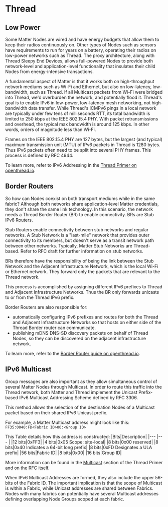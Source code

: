 # Thread

## Low Power

Some Matter Nodes are wired and have energy budgets that allow them to keep their radios continuously on. Other types of Nodes such as sensors have requirements to run for years on a battery, operating their radios on low-power networks such as Thread. The proxy architecture, along with Thread Sleepy End Devices, allows full-powered Nodes to provide both network-level and application-level functionality that insulates their child Nodes from energy-intensive transactions.

A fundamental aspect of Matter is that it works both on high-throughput network mediums such as Wi-Fi and Ethernet, but also on low-latency, low-bandwidth, such as Thread. If all Multicast packets from Wi-Fi were bridged into Thread, we'd overburden the network, and potentially flood it. Thread's goal is to enable IPv6 in low-power, low-latency mesh networking, not high-bandwidth data transfer. While Thread's ICMPv6 pings in a local network are typically under few tens of milliseconds RTT, its total bandwidth is limited to 250 kbps at the IEEE 802.15.4 PHY. With packet retransmissions and overhead, the typical max bandwidth is around 125 kbps. In other words, orders of magnitude less than Wi-Fi.

Frames on the IEEE 802.15.4 PHY are 127 bytes, but the largest (and typical) maximum transmission unit (MTU) of IPv6 packets in Thread is 1280 bytes. Thus IPv6 packets often need to be split into several PHY frames. This process is defined by RFC 4944.

To learn more, refer to IPv6 Addressing in the [Thread Primer on openthread.io](https://openthread.io/guides/thread-primer).

## Border Routers

So how can Nodes coexist on both transport mediums while in the same fabric? Although both networks share application-level Matter credentials, they don't share the same link technology. In this scenario, the network needs a Thread Border Router (BR) to enable connectivity. BRs are Stub IPv6 Routers.

Stub Routers enable connectivity between stub networks and regular networks. A Stub Network is a "last-mile" network that provides outer connectivity to its members, but doesn't serve as a transit network path between other networks. Typically, Matter Stub Networks are Thread-based. Refer to RFC draft for further information on stub networks.

BRs therefore have the responsibility of being the link between the Stub Network and the Adjacent Infrastructure Network, which is the local Wi-Fi or Ethernet network. They forward only the packets that are relevant to the Thread network.

This process is accomplished by assigning different IPv6 prefixes to Thread and Adjacent Infrastructure Networks. Thus the BR only forwards unicasts to or from the Thread IPv6 prefix.

Border Routers are also responsible for:

- automatically configuring IPv6 prefixes and routes for both the Thread and Adjacent Infrastructure Networks so that hosts on either side of the Thread Border router can communicate.
- publishing mDNS DNS-SD discovery packets on behalf of Thread Nodes, so they can be discovered on the adjacent infrastructure network.

To learn more, refer to the [Border Router guide on openthread.io](https://openthread.io/guides/border-router).

## IPv6 Multicast

Group messages are also important as they allow simultaneous control of several Matter Nodes through Multicast. In order to route this traffic into the Thread network, both Matter and Thread implement the Unicast Prefix-based IPv6 Multicast Addressing Scheme defined by RFC 3306.

This method allows the selection of the destination Nodes of a Multicast packet based on their shared IPv6 Unicast prefix.

For example, a Matter Multicast address might look like this:
```FF35:0040:FD<Fabric ID>00:<Group ID>```

This Table details how this address is constructed:
|Bits|Description|
|--- |--- |
|12 bits|0xFF3|
|4 bits|0x05 Scope: site-local|
|8 bits|0x00 reserved|
|8 bits|0x40 Indicates a 64-bit long prefix|
|8 bits|0xFD Designates a ULA prefix|
|56 bits|Fabric ID|
|8 bits|0x00|
|16 bits|Group ID|

More information can be found in the [Multicast](https://openthread.io/guides/thread-primer/ipv6-addressing) section of the Thread Primer and on the RFC itself.

When IPv6 Multicast Addresses are formed, they also include the upper 56-bits of the Fabric ID. The important implication is that the scope of Multicast is within a Fabric, while Unicast addresses are shared between Fabrics. Nodes with many fabrics can potentially have several Multicast addresses defining overlapping Node Groups scoped at each fabric.
